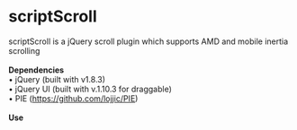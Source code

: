scriptScroll
============
scriptScroll is a jQuery scroll plugin which supports AMD and mobile inertia scrolling
<br />
<br />
<strong>
  Dependencies
</strong>
<br />
&#8226; jQuery (built with v1.8.3)<br />
&#8226; jQuery UI (built with v.1.10.3 for draggable)<br />
&#8226; PIE (<a href='https://github.com/lojjic/PIE' target='_blank'>https://github.com/lojjic/PIE</a>)<br /><br />
<strong>
  Use
</strong>
<br />
<pre>
  <div id="elementToScroll">
    <!--CONTENT HERE-->
  </div>
  <script type="text/javascript">
    $("#elementToScroll").scriptScroll({
      trackColor:'#ffffff',
			scrollSpeed: 100,
			handleWidth: 10,
			handleCornerRadius: 36,
			trackCornerRadius: 36,
			contentPadding:30,
			trackOpposing:true,    
			handleImage: 'path/to/image',
			onScrollReturn: function(data){
				console.log(data);
			}			
    });
  </script>
</pre>
